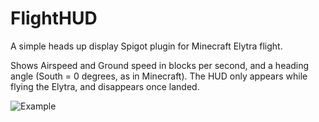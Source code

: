 # FlightHUD
A simple heads up display Spigot plugin for Minecraft Elytra flight.

Shows Airspeed and Ground speed in blocks per second, and a heading angle (South = 0 degrees, as in Minecraft). The HUD only appears while flying the Elytra, and disappears once landed.

![Example](http://xorg.us/8nBqWK.png)
